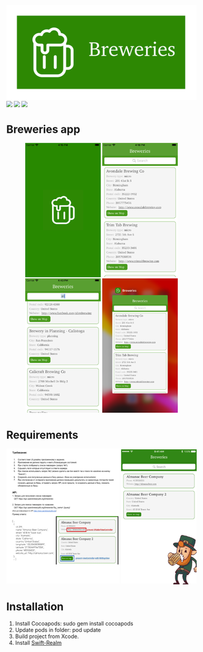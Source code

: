 ![Breweries](brewery_logo_readme.png)
![](https://img.shields.io/badge/Swift-5-orange)
![](https://img.shields.io/badge/Database-Realm-blueviolet)
![](https://img.shields.io/badge/Version-1.0-blue)

# Breweries app
<p align="center">
    <img src="launch_screen.png" width="200">
    <img src="start_result.png" width="200">
    <img src="search_result.png" width="200">
    <img src="window.png" width="200">
</p>

# Requirements
<p align="center">
    <img src="task.png" width="300" height="360">
    <img src="screen_image.png" width="200">
</p>

# Installation
1. Install Cocoapods: sudo gem install cocoapods
2. Update pods in folder: pod update
3. Build project from Xcode.
4. Install [Swift-Realm](https://realm.io/docs/swift/latest/)